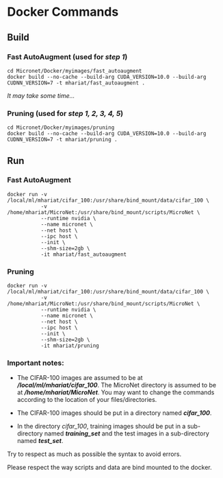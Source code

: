# Docker Commands

## Build

### Fast AutoAugment (used for *step 1*)
```
cd Micronet/Docker/myimages/fast_autoaugment
docker build --no-cache --build-arg CUDA_VERSION=10.0 --build-arg CUDNN_VERSION=7 -t mhariat/fast_autoaugment .
```

*It may take some time...*

### Pruning (used for *step 1, 2, 3, 4, 5*)
```
cd Micronet/Docker/myimages/pruning
docker build --no-cache --build-arg CUDA_VERSION=10.0 --build-arg CUDNN_VERSION=7 -t mhariat/pruning .
```

## Run

### Fast AutoAugment
```
docker run -v /local/ml/mhariat/cifar_100:/usr/share/bind_mount/data/cifar_100 \
           -v /home/mhariat/MicroNet:/usr/share/bind_mount/scripts/MicroNet \
           --runtime nvidia \
           --name micronet \
           --net host \
           --ipc host \
           --init \
           --shm-size=2gb \
           -it mhariat/fast_autoaugment
```

### Pruning
```
docker run -v /local/ml/mhariat/cifar_100:/usr/share/bind_mount/data/cifar_100 \
           -v /home/mhariat/MicroNet:/usr/share/bind_mount/scripts/MicroNet \
           --runtime nvidia \
           --name micronet \
           --net host \
           --ipc host \
           --init \
           --shm-size=2gb \
           -it mhariat/pruning
```

### Important notes:

- The CIFAR-100 images are assumed to be at ***/local/ml/mhariat/cifar_100***. The MicroNet directory is assumed to be at
***/home/mhariat/MicroNet***. You may want to change the commands according to the location of your files/directories.

- The CIFAR-100 images should be put in a directory named ***cifar_100***.

- In the directory *cifar_100*, training images should be put in a sub-directory named ***training_set*** and the test
images in a sub-directory named ***test_set***.


Try to respect as much as possible the syntax to avoid errors.

Please respect the way scripts and data are bind mounted to the docker.
